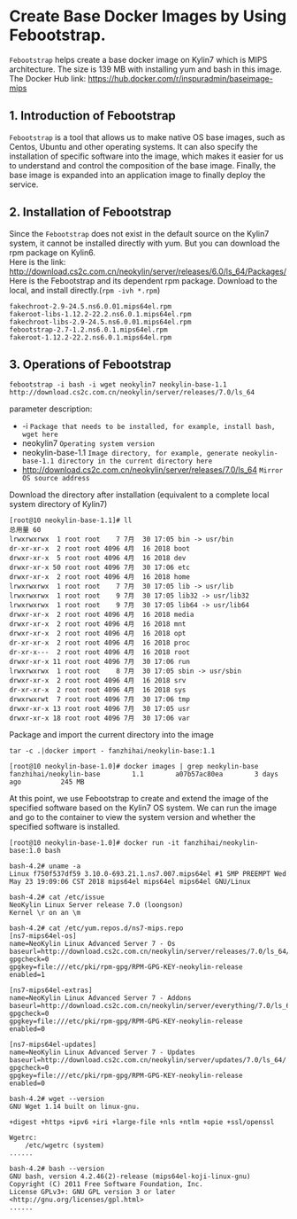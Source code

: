 # Create Base Docker Images by Using Febootstrap.
`Febootstrap` helps create a base docker image on Kylin7 which is MIPS architecture. The size is 139 MB with installing yum and bash in this image. The Docker Hub link: https://hub.docker.com/r/inspuradmin/baseimage-mips
## 1. Introduction of Febootstrap
  `Febootstrap` is a tool that allows us to make native OS base images, such as Centos, Ubuntu and other operating systems. It can also specify the installation of specific software into the image, which makes it easier for us to understand and control the composition of the base image. Finally, the base image is expanded into an application image to finally deploy the service.

## 2. Installation of Febootstrap
  Since the `Febootstrap` does not exist in the default source on the Kylin7 system, it cannot be installed directly with yum. But you can download the rpm package on Kylin6.<br>
  Here is the link: http://download.cs2c.com.cn/neokylin/server/releases/6.0/ls_64/Packages/<br>
  Here is the Febootstrap and its dependent rpm package. Download to the local, and install directly.(`rpm -ivh *.rpm`)<br>
```
fakechroot-2.9-24.5.ns6.0.01.mips64el.rpm
fakeroot-libs-1.12.2-22.2.ns6.0.1.mips64el.rpm
fakechroot-libs-2.9-24.5.ns6.0.01.mips64el.rpm
febootstrap-2.7-1.2.ns6.0.1.mips64el.rpm
fakeroot-1.12.2-22.2.ns6.0.1.mips64el.rpm
```
## 3. Operations of Febootstrap
```
febootstrap -i bash -i wget neokylin7 neokylin-base-1.1 http://download.cs2c.com.cn/neokylin/server/releases/7.0/ls_64
```
parameter description:
* -i `Package that needs to be installed, for example, install bash, wget here`
* neokylin7      `Operating system version`
* neokylin-base-1.1  `Image directory, for example, generate neokylin-base-1.1 directory in the current directory here`
* http://download.cs2c.com.cn/neokylin/server/releases/7.0/ls_64    `Mirror OS source address`

Download the directory after installation (equivalent to a complete local system directory of Kylin7)
```
[root@10 neokylin-base-1.1]# ll
总用量 60
lrwxrwxrwx  1 root root    7 7月  30 17:05 bin -> usr/bin
dr-xr-xr-x  2 root root 4096 4月  16 2018 boot
drwxr-xr-x  5 root root 4096 4月  16 2018 dev
drwxr-xr-x 50 root root 4096 7月  30 17:06 etc
drwxr-xr-x  2 root root 4096 4月  16 2018 home
lrwxrwxrwx  1 root root    7 7月  30 17:05 lib -> usr/lib
lrwxrwxrwx  1 root root    9 7月  30 17:05 lib32 -> usr/lib32
lrwxrwxrwx  1 root root    9 7月  30 17:05 lib64 -> usr/lib64
drwxr-xr-x  2 root root 4096 4月  16 2018 media
drwxr-xr-x  2 root root 4096 4月  16 2018 mnt
drwxr-xr-x  2 root root 4096 4月  16 2018 opt
dr-xr-xr-x  2 root root 4096 4月  16 2018 proc
dr-xr-x---  2 root root 4096 4月  16 2018 root
drwxr-xr-x 11 root root 4096 7月  30 17:06 run
lrwxrwxrwx  1 root root    8 7月  30 17:05 sbin -> usr/sbin
drwxr-xr-x  2 root root 4096 4月  16 2018 srv
dr-xr-xr-x  2 root root 4096 4月  16 2018 sys
drwxrwxrwt  7 root root 4096 7月  30 17:06 tmp
drwxr-xr-x 13 root root 4096 7月  30 17:05 usr
drwxr-xr-x 18 root root 4096 7月  30 17:06 var
```
Package and import the current directory into the image
```
tar -c .|docker import - fanzhihai/neokylin-base:1.1

[root@10 neokylin-base-1.0]# docker images | grep neokylin-base
fanzhihai/neokylin-base        1.1        a07b57ac80ea        3 days ago          245 MB
```

At this point, we use Febootstrap to create and extend the image of the specified software based on the Kylin7 OS system. We can run the image and go to the container to view the system version and whether the specified software is installed.
```
[root@10 neokylin-base-1.0]# docker run -it fanzhihai/neokylin-base:1.0 bash

bash-4.2# uname -a
Linux f750f537df59 3.10.0-693.21.1.ns7.007.mips64el #1 SMP PREEMPT Wed May 23 19:09:06 CST 2018 mips64el mips64el mips64el GNU/Linux

bash-4.2# cat /etc/issue          
NeoKylin Linux Server release 7.0 (loongson)
Kernel \r on an \m

bash-4.2# cat /etc/yum.repos.d/ns7-mips.repo 
[ns7-mips64el-os]
name=NeoKylin Linux Advanced Server 7 - Os
baseurl=http://download.cs2c.com.cn/neokylin/server/releases/7.0/ls_64/
gpgcheck=0
gpgkey=file:///etc/pki/rpm-gpg/RPM-GPG-KEY-neokylin-release
enabled=1

[ns7-mips64el-extras]
name=NeoKylin Linux Advanced Server 7 - Addons
baseurl=http://download.cs2c.com.cn/neokylin/server/everything/7.0/ls_64/
gpgcheck=0
gpgkey=file:///etc/pki/rpm-gpg/RPM-GPG-KEY-neokylin-release
enabled=0

[ns7-mips64el-updates]
name=NeoKylin Linux Advanced Server 7 - Updates
baseurl=http://download.cs2c.com.cn/neokylin/server/updates/7.0/ls_64/
gpgcheck=0
gpgkey=file:///etc/pki/rpm-gpg/RPM-GPG-KEY-neokylin-release
enabled=0

bash-4.2# wget --version
GNU Wget 1.14 built on linux-gnu.

+digest +https +ipv6 +iri +large-file +nls +ntlm +opie +ssl/openssl 

Wgetrc: 
    /etc/wgetrc (system)
......

bash-4.2# bash --version
GNU bash, version 4.2.46(2)-release (mips64el-koji-linux-gnu)
Copyright (C) 2011 Free Software Foundation, Inc.
License GPLv3+: GNU GPL version 3 or later <http://gnu.org/licenses/gpl.html>
......
```
